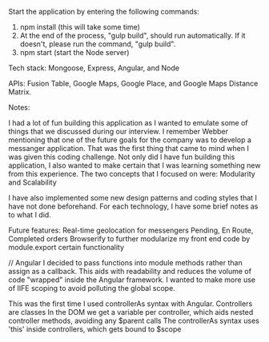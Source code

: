 Start the application by entering the following commands:
1) npm install (this will take some time)
2) At the end of the process, "gulp build", should run automatically. If it doesn't, please run the command, "gulp build".
3) npm start (start the Node server)

Tech stack:
Mongoose, Express, Angular, and Node

APIs:
Fusion Table, Google Maps, Google Place, and Google Maps Distance Matrix.

Notes:



I had a lot of fun building this application as I wanted to emulate some of things that we discussed during our interview.
I remember Webber mentioning that one of the future goals for the company was to develop a messanger application.
That was the first thing that came to mind when I was given this coding challenge.
Not only did I have fun building this application, I also wanted to make certain that I was learning something new from this experience.
The two concepts that I focused on were: Modularity and Scalability

I have also implemented some new design patterns and coding styles that I have not done beforehand.
For each technology, I have some brief notes as to what I did.

Future features:
Real-time geolocation for messengers
Pending, En Route, Completed orders
Browserify to further modularize my front end code by module.export certain functionality

// Angular 
I decided to pass functions into module methods rather than assign as a callback.
This aids with readability and reduces the volume of code "wrapped" inside the Angular framework.
I wanted to make more use of IIFE scoping to avoid polluting the global scope.

This was the first time I used controllerAs syntax with Angular. Controllers are classes
In the DOM we get a variable per controller, which aids nested controller methods, avoiding any $parent calls
The controllerAs syntax uses 'this' inside controllers, which gets bound to $scope

